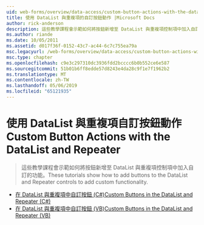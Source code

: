 ```yaml
---
uid: web-forms/overview/data-access/custom-button-actions-with-the-datalist-and-repeater/index
title: 使用 DataList 與重複項的自訂按鈕動作 |Microsoft Docs
author: rick-anderson
description: 這些教學課程會示範如何將按鈕新增至 DataList 與重複項控制項中加入自訂的功能。
ms.author: riande
ms.date: 10/05/2011
ms.assetid: d017f36f-0152-43c7-ac44-6c7c755ea79a
msc.legacyurl: /web-forms/overview/data-access/custom-button-actions-with-the-datalist-and-repeater
msc.type: chapter
ms.openlocfilehash: c9e3c297310dc3936fdd2bcccc6b0b552ce6e587
ms.sourcegitcommit: 51b01b6ff8edde57d8243e4da28c9f1e7f1962b2
ms.translationtype: MT
ms.contentlocale: zh-TW
ms.lasthandoff: 05/06/2019
ms.locfileid: "65121935"
---
```

# <a name="custom-button-actions-with-the-datalist-and-repeater"></a><span data-ttu-id="4b7d9-103">使用 DataList 與重複項自訂按鈕動作</span><span class="sxs-lookup"><span data-stu-id="4b7d9-103">Custom Button Actions with the DataList and Repeater</span></span>

> <span data-ttu-id="4b7d9-104">這些教學課程會示範如何將按鈕新增至 DataList 與重複項控制項中加入自訂的功能。</span><span class="sxs-lookup"><span data-stu-id="4b7d9-104">These tutorials show how to add buttons to the DataList and Repeater controls to add custom functionality.</span></span>

- [<span data-ttu-id="4b7d9-105">在 DataList 與重複項中自訂按鈕 (C#)</span><span class="sxs-lookup"><span data-stu-id="4b7d9-105">Custom Buttons in the DataList and Repeater (C#)</span></span>](custom-buttons-in-the-datalist-and-repeater-cs.md)
- [<span data-ttu-id="4b7d9-106">在 DataList 與重複項中自訂按鈕 (VB)</span><span class="sxs-lookup"><span data-stu-id="4b7d9-106">Custom Buttons in the DataList and Repeater (VB)</span></span>](custom-buttons-in-the-datalist-and-repeater-vb.md)
